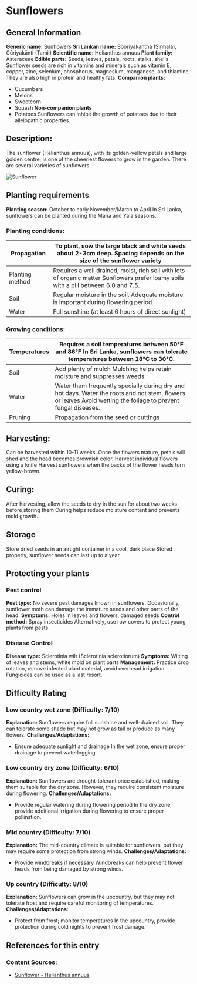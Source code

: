 # Sunflowers

## General Information
**Generic name:** Sunflowers
**Sri Lankan name:** Sooriyakantha (Sinhala), Cūriyakānti (Tamil)
**Scientific name:** Helianthus annuus
**Plant family:** Asteraceae
**Edible parts:** Seeds, leaves, petals, roots, stalks, shells <update>Sunflower seeds are rich in vitamins and minerals such as vitamin E, copper, zinc, selenium, phosphorus, magnesium, manganese, and thiamine. They are also high in protein and healthy fats.</update>
**Companion plants:**
- Cucumbers
- Melons
- Sweetcorn
- Squash
**Non-companion plants**
- Potatoes <update>Sunflowers can inhibit the growth of potatoes due to their allelopathic properties.</update>

## Description:
The sunflower (Helianthus annuus), with its golden-yellow petals and large golden centre, is one of the cheeriest flowers to grow in the garden. There are several varieties of sunflowers.

![Sunflower](/api/attachments.redirect?id=42d7c9a0-008d-467b-8a66-1eb30b65d7a2)

## Planting requirements
**Planting season:** October to early November/March to April <update>In Sri Lanka, sunflowers can be planted during the Maha and Yala seasons.</update>

### Planting conditions:
| **Propagation** | To plant, sow the large black and white seeds about 2-3cm deep. Spacing depends on the size of the sunflower variety |
|----|----|
| Planting method | Requires a well drained, moist, rich soil with lots of organic matter <update>Sunflowers prefer loamy soils with a pH between 6.0 and 7.5.</update> |
| Soil | Regular moisture in the soil. Adequate moisture is important during flowering period |
| Water | Full sunshine (at least 6 hours of direct sunlight) |

### Growing conditions:

| **Temperatures** | Requires a soil temperatures between 50°F and 86°F <update>In Sri Lanka, sunflowers can tolerate temperatures between 18°C to 30°C.</update> |
|----|----|
| Soil | Add plenty of mulch <update>Mulching helps retain moisture and suppresses weeds.</update> |
| Water | Water them frequently specially during dry and hot days. Water the roots and not stem, flowers or leaves <update>Avoid wetting the foliage to prevent fungal diseases.</update> |
| Pruning | Propagation from the seed or cuttings |

## Harvesting:
Can be harvested within 10-11 weeks. Once the flowers mature, petals will shed and the head becomes brownish color. Harvest individual flowers using a knife <update>Harvest sunflowers when the backs of the flower heads turn yellow-brown.</update>

## Curing:
After harvesting, allow the seeds to dry in the sun for about two weeks before storing them <update>Curing helps reduce moisture content and prevents mold growth.</update>

## Storage
Store dried seeds in an airtight container in a cool, dark place <update>Stored properly, sunflower seeds can last up to a year.</update>

## Protecting your plants
### Pest control
**Pest type:** No severe pest damages known in sunflowers. Occasionally, sunflower moth can damage the immature seeds and other parts of the head.
**Symptoms:** Holes in leaves and flowers, damaged seeds
**Control method:** Spray insecticides <update>Alternatively, use row covers to protect young plants from pests.</update>

### Disease Control
**Disease type:** Sclerotinia wilt (Sclerotinia sclerotiorum)
**Symptoms:** Wilting of leaves and stems, white mold on plant parts
**Management:** Practice crop rotation, remove infected plant material, avoid overhead irrigation <update>Fungicides can be used as a last resort.</update>

## Difficulty Rating

### Low country wet zone (Difficulty: 7/10)
**Explanation:** Sunflowers require full sunshine and well-drained soil. They can tolerate some shade but may not grow as tall or produce as many flowers.
**Challenges/Adaptations:**
- Ensure adequate sunlight and drainage <update>In the wet zone, ensure proper drainage to prevent waterlogging.</update>

### Low country dry zone (Difficulty: 6/10)
**Explanation:** Sunflowers are drought-tolerant once established, making them suitable for the dry zone. However, they require consistent moisture during flowering.
**Challenges/Adaptations:**
- Provide regular watering during flowering period <update>In the dry zone, provide additional irrigation during flowering to ensure proper pollination.</update>

### Mid country (Difficulty: 7/10)
**Explanation:** The mid-country climate is suitable for sunflowers, but they may require some protection from strong winds.
**Challenges/Adaptations:**
- Provide windbreaks if necessary <update>Windbreaks can help prevent flower heads from being damaged by strong winds.</update>

### Up country (Difficulty: 8/10)
**Explanation:** Sunflowers can grow in the upcountry, but they may not tolerate frost and require careful monitoring of temperatures.
**Challenges/Adaptations:**
- Protect from frost; monitor temperatures <update>In the upcountry, provide protection during cold nights to prevent frost damage.</update>

## References for this entry
### Content Sources:
- [Sunflower - Helianthus annuus](https://www.agroecology.org/sunflower)